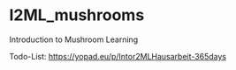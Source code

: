 # I2ML_mushrooms
Introduction to Mushroom Learning

Todo-List:
https://yopad.eu/p/Intor2MLHausarbeit-365days
